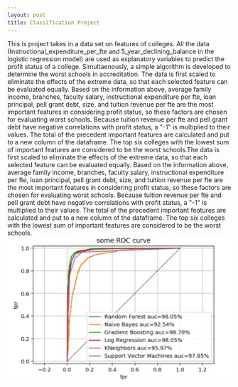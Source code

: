 ```yaml
---
layout: post
title: Classification Project
---
```

This is project takes in a data set on features of colleges. All the data (Instructional_expenditure_per_fte and 5_year_declining_balance in the logistic regression model) are used as explanatory variables to predict the profit status of a college. 
Simultaenously, a simple algorithm is developed to determine the worst schools in accreditation. The data is first scaled to eliminate the effects of the extreme data, so that each selected feature can be evaluated equally. Based on the information above, average family income, branches, faculty salary, instructional expenditure per fte, loan principal, pell grant debt, size, and tuition revenue per fte are the most important features in considering profit status, so these factors are chosen for evaluating worst schools. Because tuition revenue per fte and pell grant debt have negative correlations with profit status, a "-1" is multiplied to their values. The total of the precedent important features are calculated and put to a new column of the dataframe. The top six colleges with the lowest sum of important features are considered to be the worst schools.The data is first scaled to eliminate the effects of the extreme data, so that each selected feature can be evaluated equally. Based on the information above, average family income, branches, faculty salary, instructional expenditure per fte, loan principal, pell grant debt, size, and tuition revenue per fte are the most important features in considering profit status, so these factors are chosen for evaluating worst schools. Because tuition revenue per fte and pell grant debt have negative correlations with profit status, a "-1" is multiplied to their values. The total of the precedent important features are calculated and put to a new column of the dataframe. The top six colleges with the lowest sum of important features are considered to be the worst schools.
<img src="/images/curves.png" width="600"/>
